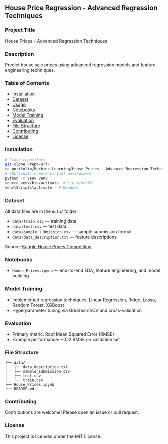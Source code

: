 ## House Price Regression - Advanced Regression Techniques

### Project Title

House Prices - Advanced Regression Techniques

### Description

Predict house sale prices using advanced regression models and feature engineering techniques.

### Table of Contents

* [Installation](#installation)
* [Dataset](#dataset)
* [Usage](#usage)
* [Notebooks](#notebooks)
* [Model Training](#model-training)
* [Evaluation](#evaluation)
* [File Structure](#file-structure)
* [Contributing](#contributing)
* [License](#license)

### Installation

```bash
# Clone repository
git clone <repo-url>
cd portfolio/Machine Learning/House Prices - Advanced Regression Techniques
# (Optional) create virtual environment
python -m venv venv
source venv/bin/activate  # Linux/macOS
venv\Scripts\activate   # Windows
```

### Dataset

All data files are in the `data/` folder:

* `data/train.csv` — training data
* `data/test.csv` — test data
* `data/sample_submission.csv` — sample submission format
* `data/data_description.txt` — feature descriptions

Source: [Kaggle House Prices Competition](https://www.kaggle.com/c/house-prices-advanced-regression-techniques)

### Notebooks

* `House_Prices.ipynb` — end-to-end EDA, feature engineering, and model building

### Model Training

* Implemented regression techniques: Linear Regression, Ridge, Lasso, Random Forest, XGBoost
* Hyperparameter tuning via GridSearchCV and cross-validation

### Evaluation

* Primary metric: Root Mean Squared Error (RMSE)
* Example performance: \~0.12 RMSE on validation set

### File Structure

```
├── data/
│   ├── data_description.txt
│   ├── sample_submission.csv
│   ├── test.csv
│   └── train.csv
├── House_Prices.ipynb
└── README.md
```

### Contributing

Contributions are welcome! Please open an issue or pull request.

### License

This project is licensed under the MIT License.
